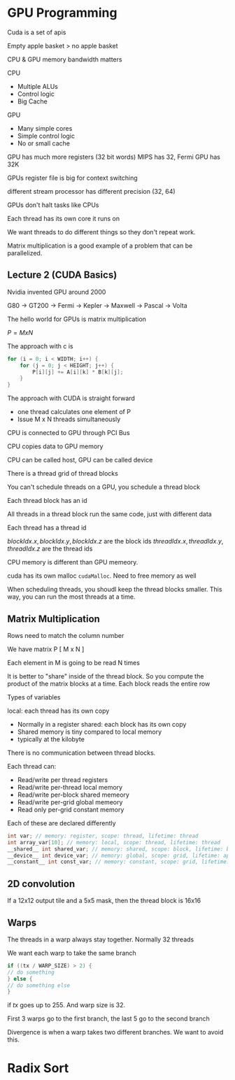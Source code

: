 # GPU Programming

Cuda is a set of apis

Empty apple basket > no apple basket

CPU & GPU memory bandwidth matters

CPU 
- Multiple ALUs
- Control logic
- Big Cache


GPU 
- Many simple cores
- Simple control logic
- No or small cache 

GPU has much more registers (32 bit words)
MIPS has 32, Fermi GPU has 32K 

GPUs register file is big for context switching

different stream processor has different precision (32, 64)

GPUs don't halt tasks like CPUs

Each thread has its own core it runs on

We want threads to do different things so they don't repeat work.

Matrix multiplication is a good example of a problem that can be parallelized.


## Lecture 2 (CUDA Basics)

Nvidia invented GPU around 2000

G80 -> GT200 -> Fermi -> Kepler -> Maxwell -> Pascal -> Volta

The hello world for GPUs is matrix multiplication

$P = M x N$

The approach with c is
```c
for (i = 0; i < WIDTH; i++) {
    for (j = 0; j < HEIGHT; j++) {
        P[i][j] += A[i][k] * B[k][j];
    }
}
```


The approach with CUDA is straight forward

- one thread calculates one element of P
- Issue M x N threads simultaneously

CPU is connected to GPU through PCI Bus

CPU copies data to GPU memory

CPU can be called host, 
GPU can be called device

There is a thread grid of thread blocks

You can't schedule threads on a GPU, you schedule a thread block

Each thread block has an id

All threads in a thread block run the same code, just with different data

Each thread has a thread id

$blockIdx.x, blockIdx.y, blockIdx.z$ are the block ids
$threadIdx.x, threadIdx.y, threadIdx.z$ are the thread ids



CPU memory is different than GPU memeory. 

cuda has its own malloc `cudaMalloc`. Need to free memory as well

When scheduling threads, you shoudl keep the thread blocks smaller. This way, you can run the most threads at a time. 


## Matrix Multiplication

Rows need to match the column number



We have matrix P [ M x N ]

Each element in M is going to be read N times

It is better to "share" inside of the thread block. So you compute the product of the matrix blocks at a time. Each block reads the entire row


Types of variables

local: each thread has its own copy 
- Normally in a register
shared: each block has its own copy
- Shared memory is tiny compared to local memory
- typically at the kilobyte


There is no communication between thread blocks. 

Each thread can:
- Read/write per thread registers
- Read/write per-thread local memory
- Read/write per-block shared memeory
- Read/write per-grid global memeory
- Read only per-grid constant memory

Each of these are declared differently

```c    
int var; // memory: register, scope: thread, lifetime: thread
int array_var[10]; // memory: local, scope: thread, lifetime: thread
__shared__ int shared_var; // memory: shared, scope: block, lifetime: block
__device__ int device_var; // memory: global, scope: grid, lifetime: application
__constant__ int const_var; // memory: constant, scope: grid, lifetime: application
```


## 2D convolution

If a 12x12 output tile and a 5x5 mask, then the thread block is 16x16


## Warps

The threads in a warp always stay together. Normally 32 threads

We want each warp to take the same branch

```c
if ((tx / WARP_SIZE) > 2) {
// do something
} else {
// do something else
}
```

if $tx$ goes up to 255. And warp size is 32. 

First 3 warps go to the first branch, the last 5 go to the second branch

Divergence is when a warp takes two different branches. We want to avoid this. 


# Radix Sort




